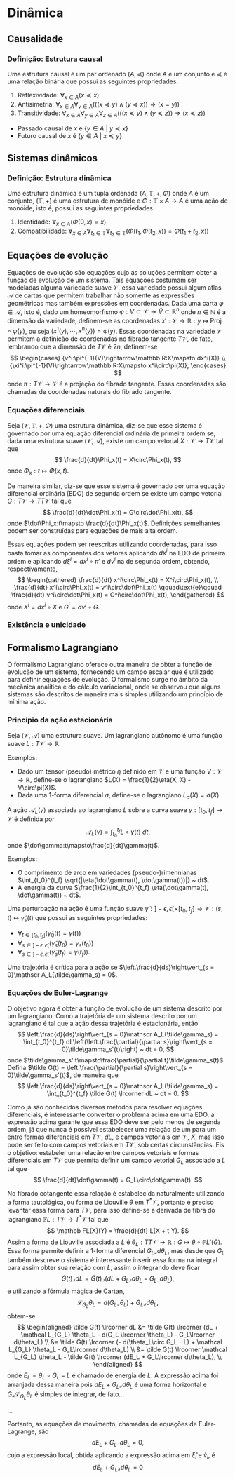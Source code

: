 # Dinâmica

## Causalidade

### Definição: Estrutura causal

Uma estrutura causal é um par ordenado $(A, \preceq)$
onde $A$ é um conjunto e $\preceq$ é uma relação binária
que possui as seguintes propriedades.

1. Reflexividade: $\forall_{x\in A}(x\preceq x)$
1. Antisimetria: $\forall_{x\in A}\forall_{y\in A}(((x\preceq y)\land(y\preceq x))\Rightarrow(x=y))$
1. Transitividade: $\forall_{x\in A}\forall_{y\in A}\forall_{z\in A}(((x\preceq y)\land(y\preceq z))\Rightarrow(x\preceq z))$

* Passado causal de $x$ é $\{y\in A ~\vert~ y\preceq x\}$
* Futuro causal de $x$ é $\{y\in A ~\vert~ x\preceq y\}$

## Sistemas dinâmicos

### Definição: Estrutura dinâmica

Uma estrutura dinâmica é um tupla ordenada
$(A, \mathbb T, +, \Phi)$ onde $A$ é um conjunto,
$(\mathbb T, +)$ é uma estrutura de monóide
e $\Phi:\mathbb T\times A\rightarrow A$ é uma ação de monóide,
isto é, possui as seguintes propriedades.

1. Identidade: $\forall_{x\in A}(\Phi(0, x) = x)$
1. Compatibilidade: $\forall_{x\in A}\forall_{t_1\in\mathbb T}\forall_{t_2\in\mathbb T}(\Phi(t_1, \Phi(t_2, x)) = \Phi(t_1+t_2, x))$

## Equações de evolução

Equações de evolução são equações cujo as soluções permitem obter a função de evolução de um sistema.
Tais equações costumam ser modeladas alguma variedade suave $\mathcal V$,
essa variedade possui algum atlas $\mathcal A$ de cartas
que permitem trabalhar não somente as expressões geométricas mas também expressões em coordenadas.
Dada uma carta $\varphi\in\mathcal A$, isto é,
dado um homeomorfismo $\varphi:V\subset\mathcal V\rightarrow\hat V\subset\mathbb R^n$
onde $n\in\mathbb N$ é a dimensão da variedade,
definem-se as coordenadas
${x^i:\mathcal V\rightarrow\mathbb R:y\mapsto \operatorname{Proj_i}\circ\varphi(y)}$,
ou seja $(x^1(y), \cdots, x^n(y)) = \varphi(y)$.
Essas coordenadas na variedade $\mathcal V$ permitem a definição de coordenadas
no fibrado tangente $T\mathcal V$, de fato, lembrando que a dimensão de $T\mathcal V$ é $2n$,
definem-se
$$
\begin{cases}
{v^i:\pi^{-1}(V)\rightarrow\mathbb R:X\mapsto dx^i(X)} \\
{\xi^i:\pi^{-1}(V)\rightarrow\mathbb R:X\mapsto x^i\circ\pi(X)},
\end{cases}
$$
onde $\pi:T\mathcal V\rightarrow \mathcal V$ é a projeção do fibrado tangente.
Essas coordenadas são chamadas de coordenadas naturais do fibrado tangente.

### Equações diferenciais

Seja $(\mathcal V, \mathbb T, +, \Phi)$ uma estrutura dinâmica,
diz-se que esse sistema é governado por uma equação diferencial ordinária de primeira ordem se,
dada uma estrutura suave $(\mathcal V, \mathcal A)$,
existe um campo vetorial $X:\mathcal V\rightarrow T\mathcal V$ tal que
$$
\frac{d}{dt}\Phi_x(t) = X\circ\Phi_x(t),
$$
onde $\Phi_x:t\mapsto\Phi(x, t)$.

De maneira similar,
diz-se que esse sistema é governado por uma equação diferencial ordinária (EDO) de segunda ordem se
existe um campo vetorial $G:T\mathcal V\rightarrow T T\mathcal V$ tal que
$$
\frac{d}{dt}\dot\Phi_x(t) = G\circ\dot\Phi_x(t),
$$
onde $\dot\Phi_x:t\mapsto \frac{d}{dt}\Phi_x(t)$.
Definições semelhantes podem ser construídas para equações de mais alta ordem.

Essas equações podem ser reescritas utilizando coordenadas,
para isso basta tomar as componentes dos vetores
aplicando $dx^i$ na EDO de primeira ordem e aplicando $d\xi^i = dx^i\circ\pi'$ e $dv^i$ na de segunda ordem,
obtendo, respectivamente,
$$
\begin{gathered}
\frac{d}{dt} x^i\circ\Phi_x(t) = X^i\circ\Phi_x(t), \\
\frac{d}{dt} x^i\circ\Phi_x(t) = v^i\circ\dot\Phi_x(t)
\qquad\text{e}\qquad
\frac{d}{dt} v^i\circ\dot\Phi_x(t) = G^i\circ\dot\Phi_x(t),
\end{gathered}
$$
onde $X^i = dx^i\circ X$ e $G^i = dv^i\circ G$.

### Existência e unicidade

## Formalismo Lagrangiano

O formalismo Lagrangiano oferece outra maneira de obter a função de evolução de um sistema,
fornecendo um campo escalar que é utilizado para definir equações de evolução.
O formalismo surge no âmbito da mecânica analítica e do cálculo variacional,
onde se observou que alguns sistemas são descritos de maneira mais simples
utilizando um princípio de mínima ação.

### Princípio da ação estacionária

Seja $(\mathcal V, \mathcal A)$ uma estrutura suave.
Um lagrangiano autônomo é uma função suave $L:T\mathcal V\rightarrow\mathbb R$.

Exemplos:

* Dado um tensor (pseudo) métrico $\eta$ definido em $\mathcal V$ e uma função
  $V:\mathcal V\rightarrow\mathbb R$, define-se o lagrangiano
  $L(X) = \frac{1}{2}\eta(X, X) - V\circ\pi(X)$.
* Dada uma 1-forma diferencial $\sigma$,
  define-se o lagrangiano $L_{\sigma}(X) = \sigma(X)$.

A ação $\mathscr A_L(\gamma)$ associada ao lagrangiano $L$
sobre a curva suave $\gamma:[t_0, t_f]\rightarrow\mathcal V$
é definida por
$$
\mathscr A_L(\gamma) = \int_{t_0}^{t_f}
L\circ\dot\gamma(t) ~ dt,
$$
onde $\dot\gamma:t\mapsto\frac{d}{dt}\gamma(t)$.

Exemplos:

* O comprimento de arco em variedades (pseudo-)rimennianas $\int_{t_0}^{t_f} \sqrt{|\eta(\dot\gamma(t), \dot\gamma(t))|} ~ dt$.
* A energia da curva $\frac{1}{2}\int_{t_0}^{t_f} \eta(\dot\gamma(t), \dot\gamma(t)) ~ dt$.

Uma perturbação na ação é uma função suave
${\tilde\gamma:]-\epsilon, \epsilon[\times[t_0, t_f]\rightarrow\mathcal V:(s,t)\mapsto\tilde\gamma_s(t)}$
que possui as seguintes propriedades:

* $\forall_{t\in [t_0, t_f]} (\tilde\gamma_0(t) = \gamma(t))$
* $\forall_{s\in]-\epsilon, \epsilon[} (\tilde\gamma_s(t_0) = \gamma_s(t_0))$
* $\forall_{s\in]-\epsilon, \epsilon[} (\tilde\gamma_s(t_f) = \gamma(t_f))$.

Uma trajetória é crítica para a ação se
$\left.\frac{d}{ds}\right\vert_{s = 0}\mathscr A_L(\tilde\gamma_s) = 0$.

### Equações de Euler-Lagrange

O objetivo agora é obter a função de evolução de um sistema descrito por um lagrangiano.
Como a trajetória de um sistema descrito por um lagrangiano é tal
que a ação dessa trajetória é estacionária, então
$$
\left.\frac{d}{ds}\right\vert_{s = 0}\mathscr A_L(\tilde\gamma_s)
= \int_{t_0}^{t_f} dL\left(\left.\frac{\partial}{\partial s}\right\vert_{s = 0}\tilde\gamma_s'(t)\right) ~ dt
= 0,
$$
onde $\tilde\gamma_s':t\mapsto\frac{\partial}{\partial t}\tilde\gamma_s(t)$.
Defina $\tilde G(t) = \left.\frac{\partial}{\partial s}\right\vert_{s = 0}\tilde\gamma_s'(t)$,
de maneira que
$$
\left.\frac{d}{ds}\right\vert_{s = 0}\mathscr A_L(\tilde\gamma_s)
= \int_{t_0}^{t_f} \tilde G(t) \lrcorner dL ~ dt
= 0.
$$

Como já são conhecidos diversos métodos para resolver equações diferenciais,
é interessante converter o problema acima em uma EDO,
a expressão acima garante que essa EDO deve ser pelo menos de segunda ordem,
já que nunca é possível estabelecer uma relação de um para um
entre formas diferenciais em $T\mathcal V$, $dL$, e campos vetoriais em $\mathcal V$, $X$,
mas isso pode ser feito com campos vetoriais em $T\mathcal V$, sob certas circunstâncias.
Eis o objetivo: estabeler uma relação entre campos vetoriais e formas diferenciais em $T\mathcal V$
que permita definir um campo vetorial $G_L$ associado a $L$ tal que
$$
\frac{d}{dt}\dot\gamma(t) = G_L\circ\dot\gamma(t).
$$

No fibrado cotangente essa relação é estabelecida naturalmente utilizando
a forma tautológica, ou forma de Liouville $\theta$ em $T^*\mathcal V$,
portanto é preciso levantar essa forma para $T\mathcal V$,
para isso define-se a derivada de fibra do lagrangiano
$\mathbb FL:T\mathcal V\rightarrow T^*\mathcal V$ tal que
$$
\mathbb FL(X)(Y) = \frac{d}{dt} L(X + t Y).
$$
Assim a forma de Liouville associada a $L$ é
$\theta_L:TT\mathcal V\rightarrow \mathbb R:G\mapsto \theta\circ\mathbb FL'(G)$.
Essa forma permite definir a 1-forma diferencial
$G_L\lrcorner d\theta_L$, mas desde que $G_L$ também descreve o sistema é interessante
inserir essa forma na integral para assim obter sua relação com $L$, assim o integrando deve ficar
$$
\tilde G(t) \lrcorner dL = \tilde G(t) \lrcorner (dL + G_L\lrcorner d\theta_L - G_L\lrcorner d\theta_L),
$$
e utilizando a fórmula mágica de Cartan,
$$
\mathcal L_{G_L} \theta_L = d(G_L \lrcorner \theta_L) + G_L \lrcorner d\theta_L,
$$
obtem-se
$$
\begin{aligned}
\tilde G(t) \lrcorner dL &= \tilde G(t) \lrcorner (dL + \mathcal L_{G_L} \theta_L - d(G_L \lrcorner \theta_L) - G_L\lrcorner d\theta_L) \\
&= \tilde G(t) \lrcorner (- d(\theta_L\circ G_L - L) + \mathcal L_{G_L} \theta_L - G_L\lrcorner d\theta_L) \\
&= \tilde G(t) \lrcorner \mathcal L_{G_L} \theta_L - \tilde G(t) \lrcorner (dE_L + G_L\lrcorner d\theta_L), \\
\end{aligned}
$$
onde $E_L = \theta_L\circ G_L - L$ é chamado de energia de $L$. A expressão acima foi arranjada dessa maneira pois
$dE_L + G_L\lrcorner d\theta_L$ é uma forma horizontal e $\tilde G \lrcorner \mathcal L_{G_L} \theta_L$ é simples de integrar,
de fato...

...

Portanto,
as equações de movimento, chamadas de equações de Euler-Lagrange, são
$$
dE_L + G_L\lrcorner d\theta_L = 0,
$$
cujo a expressão local, obtida aplicando a expressão acima em $\hat \xi_i$ e $\hat v_i$, é
$$
dE_L + G_L\lrcorner d\theta_L = 0
$$
